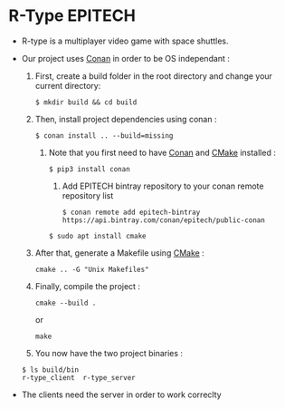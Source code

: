 # R-Type EPITECH

* R-type is a multiplayer video game with space shuttles.

* Our project uses [Conan](https://conan.io/) in order to be OS independant :
    1. First, create a build folder in the root directory and change your current directory:
        ```
        $ mkdir build && cd build
        ```
    2. Then, install project dependencies using conan :
        ```
        $ conan install .. --build=missing
        ```
        1. Note that you first need to have [Conan](https://conan.io/) and [CMake](https://cmake.org/) installed :
            ```
            $ pip3 install conan
            ```
            1. Add EPITECH bintray repository to your conan remote repository list
                ```
                $ conan remote add epitech-bintray https://api.bintray.com/conan/epitech/public-conan
                ```
            ```
            $ sudo apt install cmake
            ```
    3. After that, generate a Makefile using [CMake](https://cmake.org/) :
        ```
        cmake .. -G "Unix Makefiles"
        ```
    4. Finally, compile the project :
        ```
        cmake --build .
        ```
        or
        ```
        make
        ```
    5. You now have the two project binaries :
    ```
    $ ls build/bin
    r-type_client  r-type_server
    ```            

* The clients need the server in order to work correclty